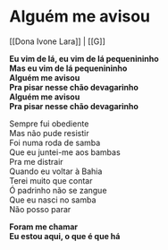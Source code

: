 # Alguém me avisou

[[Dona Ivone Lara]] | [[G]]

**Eu vim de lá, eu vim de lá pequenininho  
Mas eu vim de lá pequenininho  
Alguém me avisou  
Pra pisar nesse chão devagarinho  
Alguém me avisou  
Pra pisar nesse chão devagarinho**

Sempre fui obediente  
Mas não pude resistir  
Foi numa roda de samba  
Que eu juntei-me aos bambas  
Pra me distrair  
Quando eu voltar à Bahia  
Terei muito que contar  
Ó padrinho não se zangue  
Que eu nasci no samba  
Não posso parar

**Foram me chamar  
Eu estou aqui, o que é que há**
